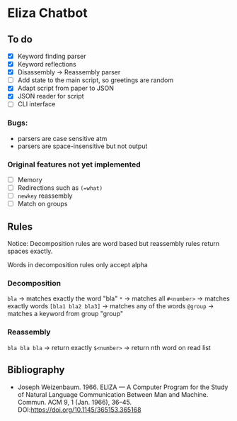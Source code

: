 # Eliza Chatbot

## To do
- [x] Keyword finding parser
- [x] Keyword reflections
- [x] Disassembly -> Reassembly parser
- [ ] Add state to the main script, so greetings are random
- [x] Adapt script from paper to JSON
- [x] JSON reader for script
- [ ] CLI interface

### Bugs:
- parsers are case sensitive atm
- parsers are space-insensitive but not output

### Original features not yet implemented
- [ ] Memory
- [ ] Redirections such as `(=what)`
- [ ] `newkey` reassembly
- [ ] Match on groups

## Rules

Notice: Decomposition rules are word based but reassembly rules return spaces exactly.

Words in decomposition rules only accept alpha
### Decomposition
`bla` -> matches exactly the word "bla"
`*` -> matches all
`#<number>` -> matches exactly <number> words
`[bla1 bla2 bla3]` -> matches any of the words
`@group` -> matches a keyword from group "group"

### Reassembly
`bla bla bla` -> return exactly
`$<number>` -> return nth word on read list

## Bibliography
- Joseph Weizenbaum. 1966. ELIZA — A Computer Program for the Study of Natural Language Communication Between Man and Machine. Commun. ACM 9, 1 (Jan. 1966), 36–45. DOI:https://doi.org/10.1145/365153.365168
